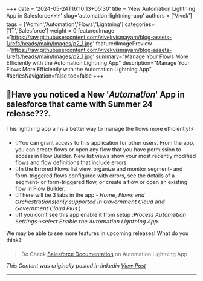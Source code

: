 +++
date = '2024-05-24T16:10:13+05:30'
title = 'New Automation Lightning App in Salesforce⚡⚡⚡'
slug='automation-lightning-app'
authors = ['Vivek']
tags = ['Admin','Automation','Flows','Lightning']
categories= ['IT','Salesforce']
weight = 0
featuredImage ='https://raw.githubusercontent.com/vivekvismayam/blog-assets-1/refs/heads/main/Images/p2_1.jpg'
featuredImagePreview ='https://raw.githubusercontent.com/vivekvismayam/blog-assets-1/refs/heads/main/Images/p2_1.jpg'
summary="Manage Your Flows More Efficiently with the Automation Lightning App"
description="Manage Your Flows More Efficiently with the Automation Lightning App"
#seriesNavigation=false
toc=false
+++
&nbsp;  

## 📱Have you noticed a New '𝘈𝘶𝘵𝘰𝘮𝘢𝘵𝘪𝘰𝘯' App in salesforce that came with Summer 24 release???. 


This lightning app aims a better way to manage the flows more efficiently!⚡

- 💡You can grant access to this application for other users. From the app, you can create flows or open any flow that you have permission to access in Flow Builder. New list views show your most recently modified flows and flow definitions that include errors.
- 💡In the Errored Flows list view, organize and monitor segment- and form-triggered flows configured with errors, see the details of a segment- or form-triggered flow, or create a flow or open an existing flow in Flow Builder.
- 💡There will be 3 tabs in the app - 𝘏𝘰𝘮𝘦, 𝘍𝘭𝘰𝘸𝘴 𝘢𝘯𝘥 𝘖𝘳𝘤𝘩𝘦𝘴𝘵𝘳𝘢𝘵𝘪𝘰𝘯𝘴(𝘰𝘯𝘭𝘺 𝘴𝘶𝘱𝘱𝘰𝘳𝘵𝘦𝘥 𝘪𝘯 𝘎𝘰𝘷𝘦𝘳𝘯𝘮𝘦𝘯𝘵 𝘊𝘭𝘰𝘶𝘥 𝘢𝘯𝘥 𝘎𝘰𝘷𝘦𝘳𝘯𝘮𝘦𝘯𝘵 𝘊𝘭𝘰𝘶𝘥 𝘗𝘭𝘶𝘴.) 
- 💡If you don't see this app enable it from setup :𝘗𝘳𝘰𝘤𝘦𝘴𝘴 𝘈𝘶𝘵𝘰𝘮𝘢𝘵𝘪𝘰𝘯 𝘚𝘦𝘵𝘵𝘪𝘯𝘨𝘴->𝘴𝘦𝘭𝘦𝘤𝘵 𝘌𝘯𝘢𝘣𝘭𝘦 𝘵𝘩𝘦 𝘈𝘶𝘵𝘰𝘮𝘢𝘵𝘪𝘰𝘯 𝘓𝘪𝘨𝘩𝘵𝘯𝘪𝘯𝘨 𝘈𝘱𝘱.

We may be able to see more features in upcoming releases! What do you think❓

>Do Check [Salesforce Documentation](https://help.salesforce.com/s/articleView?id=release-notes.rn_automate_flow_builder_automation_lightning_app.htm&release=250&type=5) on Automation Lightning App


*This Content was originally posted in linkedin [View Post](https://www.linkedin.com/posts/vivekvismayam_have-you-noticed-a-new-%F0%9D%98%88%F0%9D%98%B6%F0%9D%98%B5%F0%9D%98%B0%F0%9D%98%AE%F0%9D%98%A2%F0%9D%98%B5%F0%9D%98%AA%F0%9D%98%B0%F0%9D%98%AF-activity-7260280847163875328-OwLd?utm_source=social_share_send&utm_medium=member_desktop_web&rcm=ACoAAA_bVqsB5ZA6FQt9Rk3q8WfamtkMsTNLxRo)*

***